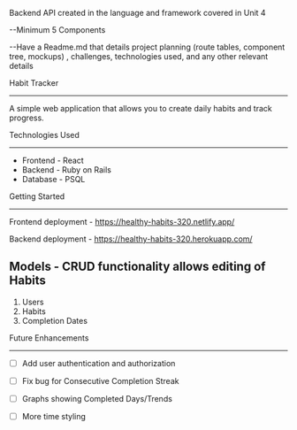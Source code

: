 Backend API created in the language and framework covered in Unit 4


--Minimum 5 Components

--Have a Readme.md that details project planning (route tables, component tree, mockups) , challenges, technologies used, and any other relevant details


Habit Tracker
- - - -

A simple web application that allows you to create daily habits and track progress.



Technologies Used
- - - -
* Frontend - React
* Backend - Ruby on Rails
* Database - PSQL





Getting Started
- - - -
Frontend deployment - https://healthy-habits-320.netlify.app/

Backend deployment - https://healthy-habits-320.herokuapp.com/


Models - CRUD functionality allows editing of Habits
----
1. Users
2. Habits
3. Completion Dates


Future Enhancements
- - - -
- [ ] Add user authentication and authorization
- [ ] Fix bug for Consecutive Completion Streak
- [ ] Graphs showing Completed Days/Trends
- [ ] More time styling

